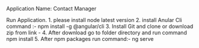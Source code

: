 
Application Name: Contact Manager

Run Application.
    1. please install node latest version
    2. install Anular Cli command :- npm install -g @angular/cli
    3. Install Git and clone or download zip from link - 
    4. After download go to folder directory and run command npm install
    5. After npm packages run command:- ng serve
